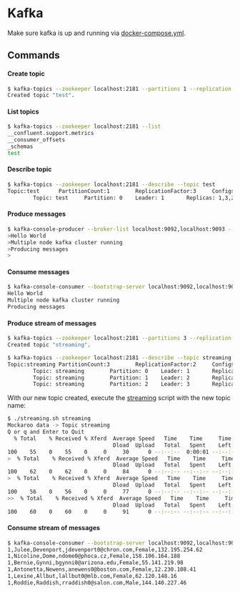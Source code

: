 # Kafka

Make sure kafka is up and running via [docker-compose.yml](../src/main/resources/docker-compose.yml).

## Commands

#### Create topic

```bash
$ kafka-topics --zookeeper localhost:2181 --partitions 1 --replication-factor 3 --create --topic test 
Created topic "test".
```

#### List topics

```bash
$ kafka-topics --zookeeper localhost:2181 --list
__confluent.support.metrics
__consumer_offsets
_schemas
test
```

#### Describe topic

```bash
$ kafka-topics --zookeeper localhost:2181 --describe --topic test
Topic:test      PartitionCount:1        ReplicationFactor:3     Configs:
        Topic: test     Partition: 0    Leader: 1       Replicas: 1,3,2 Isr: 1,3,2
```

#### Produce messages

```bash
$ kafka-console-producer --broker-list localhost:9092,localhost:9093 --topic test
>Hello World
>Multiple node kafka cluster running
>Producing messages
>
```

#### Consume messages

```bash
$ kafka-console-consumer --bootstrap-server localhost:9092,localhost:9093 --topic test --from-beginning
Hello World
Multiple node kafka cluster running
Producing messages

```

#### Produce stream of messages

```bash
$ kafka-topics --zookeeper localhost:2181 --partitions 3 --replication-factor 2 --create --topic streaming
Created topic "streaming".

$ kafka-topics --zookeeper localhost:2181 --describe --topic streaming                               
Topic:streaming PartitionCount:3        ReplicationFactor:2     Configs:
        Topic: streaming        Partition: 0    Leader: 1       Replicas: 1,3   Isr: 1,3
        Topic: streaming        Partition: 1    Leader: 2       Replicas: 2,1   Isr: 2,1
        Topic: streaming        Partition: 2    Leader: 3       Replicas: 3,2   Isr: 3,2
```

With our new topic created, execute the [streaming](../src/main/resources/kafka/streaming.sh) script with the new topic name:

```bash
$ ./streaming.sh streaming
Mockaroo data -> Topic streaming
Q or q and Enter to Quit
  % Total    % Received % Xferd  Average Speed   Time    Time     Time  Current
                                 Dload  Upload   Total   Spent    Left  Speed
100    55    0    55    0     0     30      0 --:--:--  0:00:01 --:--:--    30>
>  % Total    % Received % Xferd  Average Speed   Time    Time     Time  Current
                                 Dload  Upload   Total   Spent    Left  Speed
100    62    0    62    0     0     84      0 --:--:-- --:--:-- --:--:--    84>
>  % Total    % Received % Xferd  Average Speed   Time    Time     Time  Current
                                 Dload  Upload   Total   Spent    Left  Speed
100    56    0    56    0     0     77      0 --:--:-- --:--:-- --:--:--    77
>>  % Total    % Received % Xferd  Average Speed   Time    Time     Time  Current
                                 Dload  Upload   Total   Spent    Left  Speed
100    60    0    60    0     0     91      0 --:--:-- --:--:-- --:--:--    91
```

#### Consume stream of messages

```bash
$ kafka-console-consumer --bootstrap-server localhost:9092,localhost:9093 --topic streaming --from-beginning
1,Julee,Devenport,jdevenport0@chron.com,Female,132.195.254.62
1,Nicoline,Dome,ndome0@phoca.cz,Female,158.106.164.188
1,Bernie,Gynni,bgynni0@arizona.edu,Female,55.141.219.98
1,Antonetta,Newens,anewens0@boston.com,Female,12.230.108.41
1,Lexine,Allbut,lallbut0@mlb.com,Female,62.120.148.16
1,Roddie,Raddish,rraddish0@salon.com,Male,144.140.227.46
```


